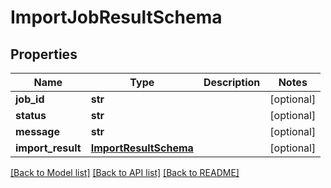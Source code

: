 # ImportJobResultSchema

## Properties
Name | Type | Description | Notes
------------ | ------------- | ------------- | -------------
**job_id** | **str** |  | [optional] 
**status** | **str** |  | [optional] 
**message** | **str** |  | [optional] 
**import_result** | [**ImportResultSchema**](ImportResultSchema.md) |  | [optional] 

[[Back to Model list]](../README.md#documentation-for-models) [[Back to API list]](../README.md#documentation-for-api-endpoints) [[Back to README]](../README.md)

